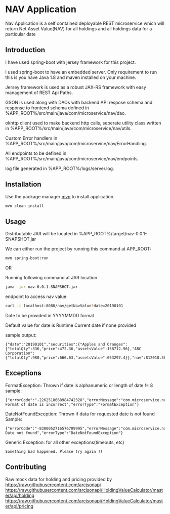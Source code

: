 # NAV Application

Nav Application is a self contained deployable REST microservice which will return Net Asset Value(NAV) for all holdings and all holdings data for a particular date

## Introduction

I have used spring-boot with jersey framework for this project.

I used spring-boot to have an embedded server. Only requirement to run this is you have Java 1.8 and maven installed on your machine.

Jersey framework is used as a robust JAX-RS framework with easy management of REST Api Paths.

GSON is used along with DAOs with backend API respose schema and response to frontend schema defined in %APP_ROOT%/src/main/java/com/microservice/nav/dao.

okhttp client used to make backend http calls, seperate utility class written in %APP_ROOT%/src/main/java/com/microservice/nav/utils.

Custom Error handlers in %APP_ROOT%/src/main/java/com/microservice/nav/ErrorHandling.

All endpoints to be defined in %APP_ROOT%/src/main/java/com/microservice/nav/endpoints.

log file generated in %APP_ROOT%/logs/server.log.


## Installation

Use the package manager [mvn](https://maven.apache.org/) to install application.

```bash
mvn clean install
```

## Usage

Distributable JAR will be located in %APP_ROOT%/target/nav-0.0.1-SNAPSHOT.jar

We can either run the project by running this command at APP_ROOT:

```bash
mvn spring-boot:run
```

OR

Running following command at JAR location

```bash
java -jar nav-0.0.1-SNAPSHOT.jar
```

endpoint to access nav value:

```bash
curl -i localhost:8080/nav/getNavValue?date=20190101
```
Date to be provided in YYYYMMDD format

Default value for date is Runtime Current date if none provided

sample output:

```
{"date":"20190101","securities":{"Apples and Oranges":{"totalQty":336,"price":472.36,"assetsValue":158712.96},"ABC Corporation":{"totalQty":980,"price":666.63,"assetsValue":653297.4}},"nav":812010.36}
```


## Exceptions

FormatException: Thrown if date is alphanumeric or length of date != 8
sample:
```
{"errorCode":"-2262518668984742328","errorMessage":"com.microservice.nav.ErrorHandling.FormatException: Format of date is incorrect","errorType":"FormatException"}
```

DateNotFoundException: Thrown if data for requested date is not found
Sample:
```
{"errorCode":"-8300052716576709995","errorMessage":"com.microservice.nav.ErrorHandling.DateNotFoundException: Date not found","errorType":"DateNotFoundException"}
```

Generic Exception: for all other exceptions(timeouts, etc)
```
Something bad happened. Please try again !!
```

## Contributing
Raw mock data for holding and pricing provided by https://raw.githubusercontent.com/arcjsonapi
https://raw.githubusercontent.com/arcjsonapi/HoldingValueCalculator/master/api/holding
https://raw.githubusercontent.com/arcjsonapi/HoldingValueCalculator/master/api/pricing
